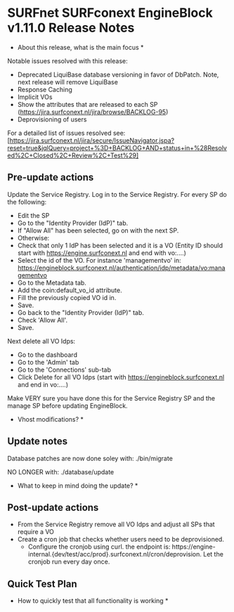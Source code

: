 # SURFnet SURFconext EngineBlock v1.11.0 Release Notes #

* About this release, what is the main focus *

Notable issues resolved with this release:
* Deprecated LiquiBase database versioning in favor of DbPatch. Note, next release will remove LiquiBase
* Response Caching
* Implicit VOs
* Show the attributes that are released to each SP (https://jira.surfconext.nl/jira/browse/BACKLOG-95)
* Deprovisioning of users

For a detailed list of issues resolved see:
[https://jira.surfconext.nl/jira/secure/IssueNavigator.jspa?reset=true&jqlQuery=project+%3D+BACKLOG+AND+status+in+%28Resolved%2C+Closed%2C+Review%2C+Test%29]

Pre-update actions
------------------

Update the Service Registry.
Log in to the Service Registry.
For every SP do the following:
* Edit the SP
* Go to the "Identity Provider (IdP)" tab.
* If "Allow All" has been selected, go on with the next SP.
* Otherwise:
* Check that only 1 IdP has been selected and it is a VO (Entity ID should start with https://engine.surfconext.nl and end with vo:....)
* Select the id of the VO. For instance 'managementvo' in: https://engineblock.surfconext.nl/authentication/idp/metadata/vo:managementvo
* Go to the Metadata tab.
* Add the coin:default_vo_id attribute.
* Fill the previously copied VO id in.
* Save.
* Go back to the "Identity Provider (IdP)" tab.
* Check 'Allow All'.
* Save.

Next delete all VO Idps:
* Go to the dashboard
* Go to the 'Admin' tab
* Go to the 'Connections' sub-tab
* Click Delete for all VO Idps (start with https://engineblock.surfconext.nl and end in vo:....)

Make VERY sure you have done this for the Service Registry SP and the manage SP before updating EngineBlock.

* Vhost modifications? *

Update notes
------------

Database patches are now done soley with:
./bin/migrate

NO LONGER with:
./database/update

* What to keep in mind doing the update? *

Post-update actions
-------------------

* From the Service Registry remove all VO Idps and adjust all SPs that require a VO
* Create a cron job that checks whether users need to be deprovisioned.
    - Configure the cronjob using curl. the endpoint is: https://engine-internal.{dev/test/acc/prod}.surfconext.nl/cron/deprovision. Let the cronjob run every day once.

Quick Test Plan
---------------

* How to quickly test that all functionality is working *
